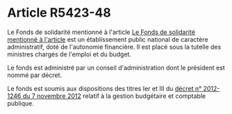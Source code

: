 # Article R5423-48

Le Fonds de solidarité mentionné à l'article [Le Fonds de solidarité mentionné à l'article][1] est un établissement public national de caractère administratif, doté de l'autonomie financière. Il est placé sous la tutelle des ministres chargés de l'emploi et du budget. 

Le fonds est administré par un conseil d'administration dont le président est nommé par décret. 

Le fonds est soumis aux dispositions des titres Ier et III du [décret n° 2012-1246 du 7 novembre 2012][2] relatif à la gestion budgétaire et comptable publique.

 [1]: /affichCodeArticle.do?cidTexte=LEGITEXT000006072050&idArticle=LEGIARTI000006903870&dateTexte=&categorieLien=cid
 [2]: /affichTexte.do?cidTexte=JORFTEXT000026597003&categorieLien=cid